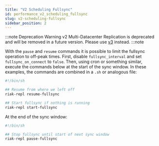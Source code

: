 ```yaml
---
title: "V2 Scheduling Fullsync"
id: performance_v2_scheduling_fullsync
slug: v2-scheduling-fullsync
sidebar_position: 2
---
```


:::note Deprecation Warning
v2 Multi-Datacenter Replication is deprecated and will be removed in a future version. Please use [v3](../../using/cluster-operations/v3-multi-datacenter.md#fullsync-replication-commands) instead.
:::note


With the `pause` and `resume` commands it is possible to limit the
fullsync operation to off-peak times. First, disable `fullsync_interval`
and set `fullsync_on_connect` to `false`. Then, using cron or something
similar, execute the commands below at the start of the sync window.
In these examples, the commands are combined in a `.sh` or analogous
file:

```bash
#!/bin/sh

## Resume from where we left off
riak-repl resume-fullsync

## Start fullsync if nothing is running
riak-repl start-fullsync
```

At the end of the sync window:

```bash
#!/bin/sh

## Stop fullsync until start of next sync window
riak-repl pause-fullsync
```
